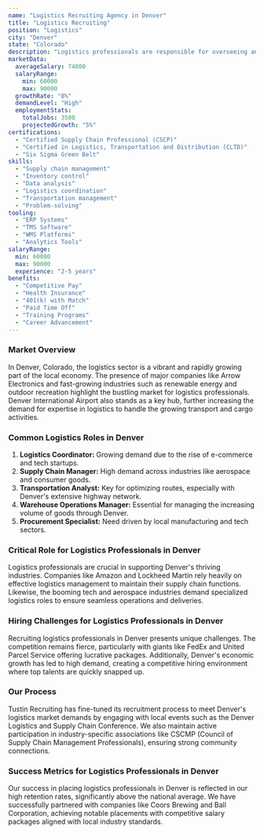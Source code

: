 ```yaml
---
name: "Logistics Recruiting Agency in Denver"
title: "Logistics Recruiting"
position: "Logistics"
city: "Denver"
state: "Colorado"
description: "Logistics professionals are responsible for overseeing and managing the entire supply chain process, from procurement to product delivery."
marketData:
  averageSalary: 74000
  salaryRange:
    min: 60000
    max: 90000
  growthRate: "8%"
  demandLevel: "High"
  employmentStats:
    totalJobs: 3500
    projectedGrowth: "5%"
certifications:
  - "Certified Supply Chain Professional (CSCP)"
  - "Certified in Logistics, Transportation and Distribution (CLTD)"
  - "Six Sigma Green Belt"
skills:
  - "Supply chain management"
  - "Inventory control"
  - "Data analysis"
  - "Logistics coordination"
  - "Transportation management"
  - "Problem-solving"
tooling:
  - "ERP Systems"
  - "TMS Software"
  - "WMS Platforms"
  - "Analytics Tools"
salaryRange:
  min: 60000
  max: 90000
  experience: "2-5 years"
benefits:
  - "Competitive Pay"
  - "Health Insurance"
  - "401(k) with Match"
  - "Paid Time Off"
  - "Training Programs"
  - "Career Advancement"
---
```


### Market Overview
In Denver, Colorado, the logistics sector is a vibrant and rapidly growing part of the local economy. The presence of major companies like Arrow Electronics and fast-growing industries such as renewable energy and outdoor recreation highlight the bustling market for logistics professionals. Denver International Airport also stands as a key hub, further increasing the demand for expertise in logistics to handle the growing transport and cargo activities.
### Common Logistics Roles in Denver
1. **Logistics Coordinator:** Growing demand due to the rise of e-commerce and tech startups.
2. **Supply Chain Manager:** High demand across industries like aerospace and consumer goods.
3. **Transportation Analyst:** Key for optimizing routes, especially with Denver's extensive highway network.
4. **Warehouse Operations Manager:** Essential for managing the increasing volume of goods through Denver.
5. **Procurement Specialist:** Need driven by local manufacturing and tech sectors.

### Critical Role for Logistics Professionals in Denver
Logistics professionals are crucial in supporting Denver's thriving industries. Companies like Amazon and Lockheed Martin rely heavily on effective logistics management to maintain their supply chain functions. Likewise, the booming tech and aerospace industries demand specialized logistics roles to ensure seamless operations and deliveries.

### Hiring Challenges for Logistics Professionals in Denver
Recruiting logistics professionals in Denver presents unique challenges. The competition remains fierce, particularly with giants like FedEx and United Parcel Service offering lucrative packages. Additionally, Denver's economic growth has led to high demand, creating a competitive hiring environment where top talents are quickly snapped up.

### Our Process
Tustin Recruiting has fine-tuned its recruitment process to meet Denver's logistics market demands by engaging with local events such as the Denver Logistics and Supply Chain Conference. We also maintain active participation in industry-specific associations like CSCMP (Council of Supply Chain Management Professionals), ensuring strong community connections.

### Success Metrics for Logistics Professionals in Denver
Our success in placing logistics professionals in Denver is reflected in our high retention rates, significantly above the national average. We have successfully partnered with companies like Coors Brewing and Ball Corporation, achieving notable placements with competitive salary packages aligned with local industry standards.